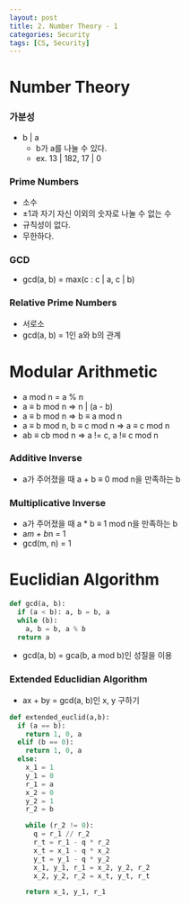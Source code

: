 ```yaml
---
layout: post
title: 2. Number Theory - 1
categories: Security
tags: [CS, Security]
---
```


# Number Theory

### 가분성

- b | a
  - b가 a를 나눌 수 있다.
  - ex. 13 | 182, 17 | 0

### Prime Numbers

- 소수
- ±1과 자기 자신 이외의 숫자로 나눌 수 없는 수
- 규칙성이 없다.
- 무한하다.

### GCD

- gcd(a, b) = max(c : c | a, c | b)

### Relative Prime Numbers

- 서로소
- gcd(a, b) = 1인 a와 b의 관계

# Modular Arithmetic

- a mod n = a % n
- a ≡ b mod n => n | (a - b)
- a ≡ b mod n => b ≡ a mod n
- a ≡ b mod n, b ≡ c mod n => a ≡ c mod n
- ab ≡ cb mod n => a != c, a !≡ c mod n

### Additive Inverse

- a가 주어졌을 때 a + b ≡ 0 mod n을 만족하는 b

### Multiplicative Inverse

- a가 주어졌을 때 a \* b ≡ 1 mod n을 만족하는 b
- a*m + b*n = 1
- gcd(m, n) = 1

# Euclidian Algorithm

```python
def gcd(a, b):
  if (a < b): a, b = b, a
  while (b):
    a, b = b, a % b
  return a
```

- gcd(a, b) = gca(b, a mod b)인 성질을 이용

### Extended Educlidian Algorithm

- ax + by = gcd(a, b)인 x, y 구하기

```python
def extended_euclid(a,b):
  if (a == b):
    return 1, 0, a
  elif (b == 0):
    return 1, 0, a
  else:
    x_1 = 1
    y_1 = 0
    r_1 = a
    x_2 = 0
    y_2 = 1
    r_2 = b

    while (r_2 != 0):
      q = r_1 // r_2
      r_t = r_1 - q * r_2
      x_t = x_1 - q * x_2
      y_t = y_1 - q * y_2
      x_1, y_1, r_1 = x_2, y_2, r_2
      x_2, y_2, r_2 = x_t, y_t, r_t

    return x_1, y_1, r_1

```
